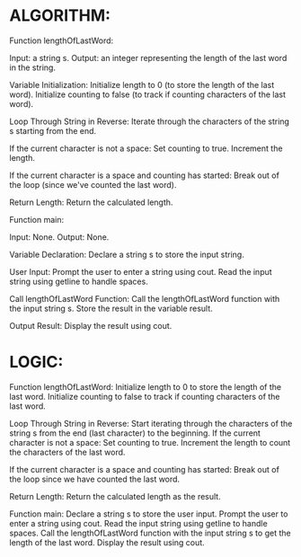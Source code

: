# ALGORITHM:

Function lengthOfLastWord:

Input: a string s.
Output: an integer representing the length of the last word in the string.

Variable Initialization:
Initialize length to 0 (to store the length of the last word).
Initialize counting to false (to track if counting characters of the last word).

Loop Through String in Reverse:
Iterate through the characters of the string s starting from the end.

If the current character is not a space:
Set counting to true.
Increment the length.

If the current character is a space and counting has started:
Break out of the loop (since we've counted the last word).

Return Length:
Return the calculated length.

Function main:

Input: None.
Output: None.

Variable Declaration:
Declare a string s to store the input string.

User Input:
Prompt the user to enter a string using cout.
Read the input string using getline to handle spaces.

Call lengthOfLastWord Function:
Call the lengthOfLastWord function with the input string s.
Store the result in the variable result.

Output Result:
Display the result using cout.

# LOGIC:

Function lengthOfLastWord:
Initialize length to 0 to store the length of the last word.
Initialize counting to false to track if counting characters of the last word.

Loop Through String in Reverse:
Start iterating through the characters of the string s from the end (last character) to the beginning.
If the current character is not a space:
Set counting to true.
Increment the length to count the characters of the last word.

If the current character is a space and counting has started:
Break out of the loop since we have counted the last word.

Return Length:
Return the calculated length as the result.

Function main:
Declare a string s to store the user input.
Prompt the user to enter a string using cout.
Read the input string using getline to handle spaces.
Call the lengthOfLastWord function with the input string s to get the length of the last word.
Display the result using cout.